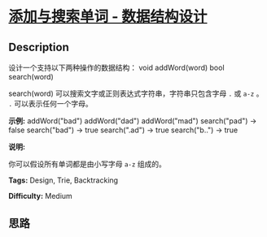 # [添加与搜索单词 - 数据结构设计][title]

## Description

设计一个支持以下两种操作的数据结构：
            void addWord(word)    bool search(word)    

search(word) 可以搜索文字或正则表达式字符串，字符串只包含字母 `.` 或 `a-z` 。 `.` 可以表示任何一个字母。

**示例:**
            addWord("bad")    addWord("dad")    addWord("mad")    search("pad") -> false    search("bad") -> true    search(".ad") -> true    search("b..") -> true    

**说明:**

你可以假设所有单词都是由小写字母 `a-z` 组成的。


**Tags:** Design, Trie, Backtracking

**Difficulty:** Medium

## 思路

[title]: https://leetcode-cn.com/problems/add-and-search-word-data-structure-design

